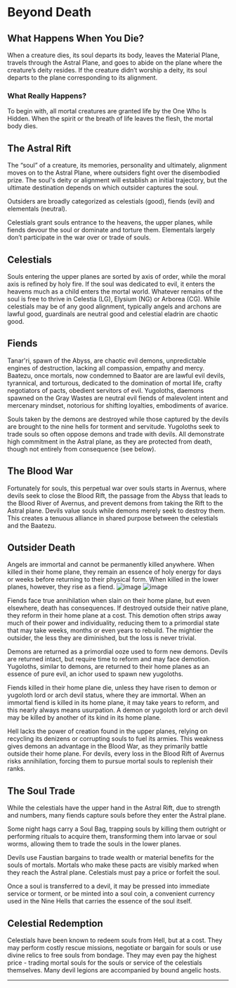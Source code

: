 # Beyond Death

## What Happens When You Die? 

When a creature dies, its soul departs its body, leaves the Material Plane, travels through the Astral Plane, and goes to abide on the plane where the creature’s deity resides. If the creature didn’t worship a deity, its soul departs to the plane corresponding to its alignment.


### What Really Happens?

To begin with, all mortal creatures are granted life by the One Who Is Hidden. When the spirit or the breath of life leaves the flesh, the mortal body dies. 


## The Astral Rift

The “soul” of a creature, its memories, personality and ultimately, alignment moves on to the Astral Plane, where outsiders fight over the disembodied prize. The soul's deity or alignment will establish an initial trajectory, but the ultimate destination depends on which outsider captures the soul.

Outsiders are broadly categorized as celestials (good), fiends (evil) and elementals (neutral). 

Celestials grant souls entrance to the heavens, the upper planes, while fiends devour the soul or dominate and torture them. Elementals largely don’t participate in the war over or trade of souls.

## Celestials

Souls entering the upper planes are sorted by axis of order, while the moral axis is refined by holy fire. If the soul was dedicated to evil, it enters the heavens much as a child enters the mortal world. Whatever remains of the soul is free to thrive in Celestia (LG), Elysium (NG) or Arborea (CG). While celestials may be of any good alignment, typically angels and archons are lawful good, guardinals are neutral good and celestial eladrin are chaotic good.

## Fiends

Tanar'ri, spawn of the Abyss, are chaotic evil demons, unpredictable engines of destruction, lacking all compassion, empathy and mercy. Baatezu, once mortals, now condemned to Baator are are lawful evil devils, tyrannical, and torturous, dedicated to the domination of mortal life, crafty negotiators of pacts, obedient servitors of evil. Yugoloths, daemons spawned on the Gray Wastes are neutral evil fiends of malevolent intent and mercenary mindset, notorious for shifting loyalties, embodiments of avarice.

Souls taken by the demons are destroyed while those captured by the devils are brought to the nine hells for torment and servitude. Yugoloths seek to trade souls so often oppose demons and trade with devils. All demonstrate high commitment in the Astral plane, as they are protected from death, though not entirely from consequence (see below). 

## The Blood War

Fortunately for souls, this perpetual war over souls starts in Avernus, where devils seek to close the Blood Rift, the passage from the Abyss that leads to the Blood River of Avernus, and prevent demons from taking the Rift to the Astral plane. Devils value souls while demons merely seek to destroy them. This creates a tenuous alliance in shared purpose between the celestials and the Baatezu. 

## Outsider Death

Angels are immortal and cannot be permanently killed anywhere. When killed in their home plane, they remain an essence of holy energy for days or weeks before returning to their physical form. When killed in the lower planes, however, they rise as a fiend. 
![image](https://github.com/user-attachments/assets/55b451cf-9df2-48fc-a002-849cabb21474)
![image](https://github.com/user-attachments/assets/bd0b65e4-7c0f-43dc-b66c-ddc7bce49dd8)


Fiends face true annihilation when slain on their home plane, but even elsewhere, death has consequences. If destroyed outside their native plane, they reform in their home plane at a cost. This demotion often strips away much of their power and individuality, reducing them to a primordial state that may take weeks, months or even years to rebuild. The mightier the outsider, the less they are diminished, but the loss is never trivial.

Demons are returned as a primordial ooze used to form new demons. Devils are returned intact, but require time to reform and may face demotion. Yugoloths, similar to demons, are returned to their home planes as an essence of pure evil, an ichor used to spawn new yugoloths. 

Fiends killed in their home plane die, unless they have risen to demon or yugoloth lord or arch devil status, where they are immortal. When an immortal fiend is killed in its home plane, it may take years to reform, and this nearly always means usurpation. A demon or yugoloth lord or arch devil may be killed by another of its kind in its home plane.

Hell lacks the power of creation found in the upper planes, relying on recycling its denizens or corrupting souls to fuel its armies. This weakness gives demons an advantage in the Blood War, as they primarily battle outside their home plane. For devils, every loss in the Blood Rift of Avernus risks annihilation, forcing them to pursue mortal souls to replenish their ranks.

## The Soul Trade

While the celestials have the upper hand in the Astral Rift, due to strength and numbers, many fiends capture souls before they enter the Astral plane. 

Some night hags carry a Soul Bag, trapping souls by killing them outright or performing rituals to acquire them, transforming them into larvae or soul worms, allowing them to trade the souls in the lower planes. 

Devils use Faustian bargains to trade wealth or material benefits for the souls of mortals. Mortals who make these pacts are visibly marked when they reach the Astral plane. Celestials must pay a price or forfeit the soul. 

Once a soul is transferred to a devil, it may be pressed into immediate service or torment, or be minted into a soul coin, a convenient currency used in the Nine Hells that carries the essence of the soul itself. 

## Celestial Redemption

Celestials have been known to redeem souls from Hell, but at a cost. They may perform costly rescue missions, negotiate or bargain for souls or use divine relics to free souls from bondage. They may even pay the highest price - trading mortal souls for the souls or service of the celestials themselves. Many devil legions are accompanied by bound angelic hosts. 

---
